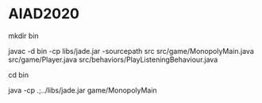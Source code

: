 # AIAD2020
mkdir bin

javac -d bin -cp libs/jade.jar -sourcepath src src/game/MonopolyMain.java src/game/Player.java src/behaviors/PlayListeningBehaviour.java

cd bin

java -cp .;../libs/jade.jar game/MonopolyMain